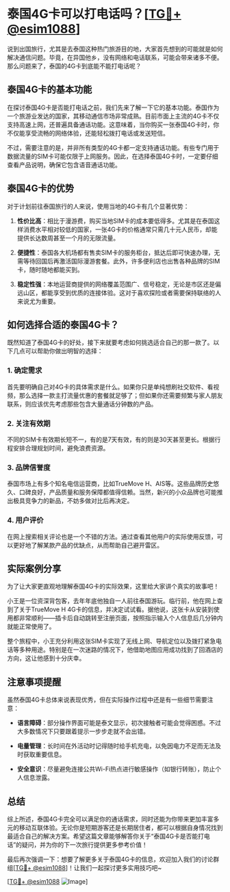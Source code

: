 # 泰国4G卡可以打电话吗？[[TG💪+ @esim1088](https://t.me/s/esim1088)]

说到出国旅行，尤其是去泰国这种热门旅游目的地，大家首先想到的可能就是如何解决通信问题。毕竟，在异国他乡，没有网络和电话联系，可能会带来诸多不便。那么问题来了，泰国的4G卡到底能不能打电话呢？

## 泰国4G卡的基本功能

在探讨泰国4G卡是否能打电话之前，我们先来了解一下它的基本功能。泰国作为一个旅游业发达的国家，其移动通信市场非常成熟。目前市面上主流的4G卡不仅支持高速上网，还普遍具备通话功能。这意味着，当你购买一张泰国4G卡时，你不仅能享受流畅的网络体验，还能轻松拨打电话或发送短信。

不过，需要注意的是，并非所有类型的4G卡都一定支持通话功能。有些专门用于数据流量的SIM卡可能仅限于上网服务。因此，在选择泰国4G卡时，一定要仔细查看产品说明，确保它包含语音通话功能。

## 泰国4G卡的优势

对于计划前往泰国旅行的人来说，使用当地的4G卡有几个显著优势：

1. **性价比高**：相比于漫游费，购买当地SIM卡的成本要低得多。尤其是在泰国这样消费水平相对较低的国家，一张4G卡的价格通常只需几十元人民币，却能提供长达数周甚至一个月的无限流量。

2. **便捷性**：泰国各大机场都有售卖SIM卡的服务柜台，抵达后即可快速办理，无需等待回国后再激活国际漫游套餐。此外，许多便利店也出售各种品牌的SIM卡，随时随地都能买到。

3. **稳定性强**：本地运营商提供的网络覆盖范围广、信号稳定，无论是市区还是偏远山区，都能享受到优质的连接体验。这对于喜欢探险或者需要保持联络的人来说尤为重要。

## 如何选择合适的泰国4G卡？

既然知道了泰国4G卡的好处，接下来就要考虑如何挑选适合自己的那一款了。以下几点可以帮助你做出明智的选择：

### 1. 确定需求
首先要明确自己对4G卡的具体需求是什么。如果你只是单纯想刷社交软件、看视频，那么选择一款主打流量优惠的套餐就足够了；但如果你还需要频繁与家人朋友联系，则应该优先考虑那些包含大量通话分钟数的产品。

### 2. 关注有效期
不同的SIM卡有效期长短不一，有的是7天有效，有的则是30天甚至更长。根据行程安排合理规划时间，避免浪费资源。

### 3. 品牌信誉度
泰国市场上有多个知名电信运营商，比如TrueMove H、AIS等。这些品牌历史悠久、口碑良好，产品质量和服务保障都值得信赖。当然，新兴的小众品牌也可能推出极具竞争力的新品，不妨多做对比后再决定。

### 4. 用户评价
在网上搜索相关评论也是一个不错的方法。通过查看其他用户的实际使用反馈，可以更好地了解某款产品的优缺点，从而帮助自己避开雷区。

## 实际案例分享

为了让大家更直观地理解泰国4G卡的实际效果，这里给大家讲个真实的故事吧！

小王是一位资深背包客，去年年底他独自一人前往泰国游玩。临行前，他在网上查到了关于TrueMove H 4G卡的信息，并决定试试看。据他说，这张卡从安装到使用都非常顺利——插卡后自动跳转至注册页面，按照指示输入个人信息后几分钟内就能正常使用了。

整个旅程中，小王充分利用这张SIM卡实现了无线上网、导航定位以及拨打紧急电话等多种用途。特别是在一次迷路的情况下，他借助地图应用成功找到了回酒店的方向，这让他感到十分庆幸。

## 注意事项提醒

虽然泰国4G卡总体来说表现优秀，但在实际操作过程中还是有一些细节需要注意：

- **语言障碍**：部分操作界面可能是泰文显示，初次接触者可能会觉得困惑。不过大多数情况下只要跟着提示一步步走就不会出错。
  
- **电量管理**：长时间在外活动时记得随时给手机充电，以免因电力不足而无法及时获取重要信息。

- **安全意识**：尽量避免连接公共Wi-Fi热点进行敏感操作（如银行转账），防止个人信息泄露。

## 总结

综上所述，泰国4G卡完全可以满足你的通话需求，同时还能为你带来更加丰富多元的移动互联体验。无论你是短期游客还是长期居住者，都可以根据自身情况找到最适合自己的解决方案。希望这篇文章能够解答你关于“泰国4G卡是否能打电话”的疑问，并为你的下一次旅行提供更多参考价值！

最后再次强调一下：想要了解更多关于泰国4G卡的信息，欢迎加入我们的讨论群组[[TG💪+ @esim1088](https://t.me/s/esim1088)]！让我们一起探讨更多实用技巧吧~

[[TG💪+ @esim1088](https://t.me/s/esim1088) ![Image](https://i.postimg.cc/4NQfJmqS/Snipaste-2025-05-13-00-14-12.png)]